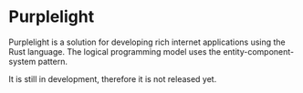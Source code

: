 # Purplelight

Purplelight is a solution for developing rich internet applications using the Rust language. The logical programming model uses the entity-component-system pattern.

It is still in development, therefore it is not released yet.